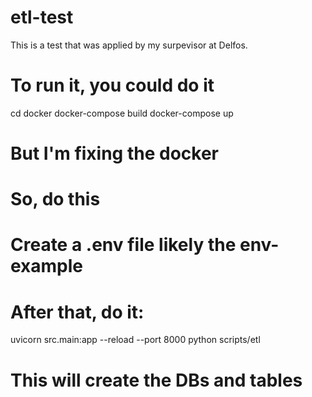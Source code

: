 # etl-test
This is a test that was applied by my surpevisor at Delfos.

# To run it, you could do it
cd docker
docker-compose build
docker-compose up

# But I'm fixing the docker
# So, do this

# Create a .env file likely the env-example
# After that, do it:

uvicorn src.main:app --reload --port 8000
python scripts/etl

# This will create the DBs and tables
